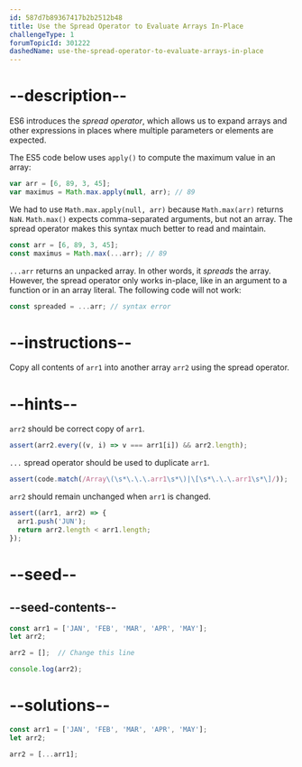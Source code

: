 ```yaml
---
id: 587d7b89367417b2b2512b48
title: Use the Spread Operator to Evaluate Arrays In-Place
challengeType: 1
forumTopicId: 301222
dashedName: use-the-spread-operator-to-evaluate-arrays-in-place
---
```


# --description--

ES6 introduces the <dfn>spread operator</dfn>, which allows us to expand arrays and other expressions in places where multiple parameters or elements are expected.

The ES5 code below uses `apply()` to compute the maximum value in an array:

```js
var arr = [6, 89, 3, 45];
var maximus = Math.max.apply(null, arr); // 89
```

We had to use `Math.max.apply(null, arr)` because `Math.max(arr)` returns `NaN`. `Math.max()` expects comma-separated arguments, but not an array. The spread operator makes this syntax much better to read and maintain.

```js
const arr = [6, 89, 3, 45];
const maximus = Math.max(...arr); // 89
```

`...arr` returns an unpacked array. In other words, it *spreads* the array. However, the spread operator only works in-place, like in an argument to a function or in an array literal. The following code will not work:

```js
const spreaded = ...arr; // syntax error
```

# --instructions--

Copy all contents of `arr1` into another array `arr2` using the spread operator.

# --hints--

`arr2` should be correct copy of `arr1`.

```js
assert(arr2.every((v, i) => v === arr1[i]) && arr2.length);
```

`...` spread operator should be used to duplicate `arr1`.

```js
assert(code.match(/Array\(\s*\.\.\.arr1\s*\)|\[\s*\.\.\.arr1\s*\]/));
```

`arr2` should remain unchanged when `arr1` is changed.

```js
assert((arr1, arr2) => {
  arr1.push('JUN');
  return arr2.length < arr1.length;
});
```

# --seed--

## --seed-contents--

```js
const arr1 = ['JAN', 'FEB', 'MAR', 'APR', 'MAY'];
let arr2;

arr2 = [];  // Change this line

console.log(arr2);
```

# --solutions--

```js
const arr1 = ['JAN', 'FEB', 'MAR', 'APR', 'MAY'];
let arr2;

arr2 = [...arr1];
```
